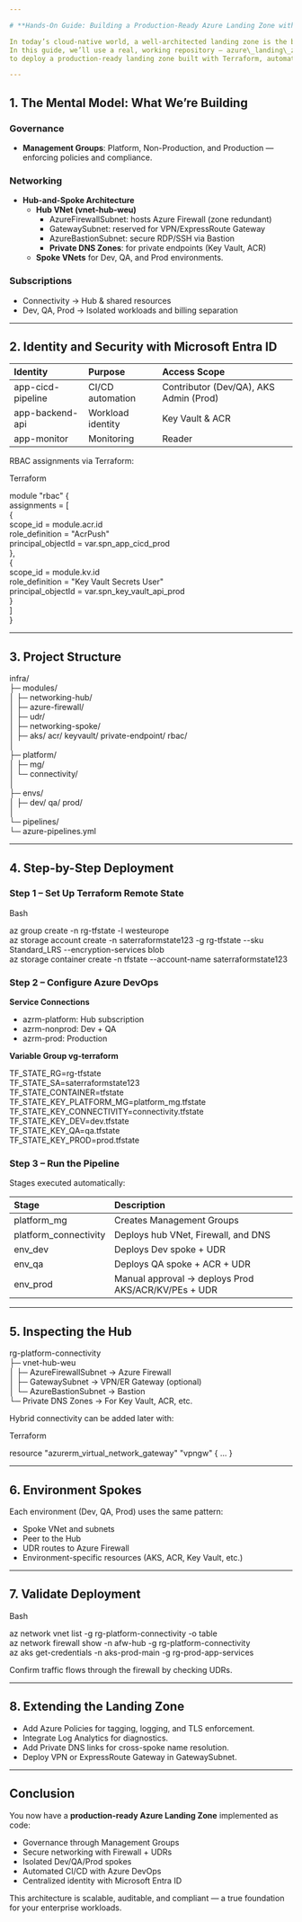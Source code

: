 ```yaml
---

# **Hands-On Guide: Building a Production-Ready Azure Landing Zone with Terraform and Entra ID**

In today’s cloud-native world, a well-architected landing zone is the bedrock of a secure, scalable, and well-governed Azure environment.  
In this guide, we’ll use a real, working repository — azure\_landing\_zone\_project —  
to deploy a production-ready landing zone built with Terraform, automated through Azure DevOps, and governed by Microsoft Entra ID.

---
```


## **1\. The Mental Model: What We’re Building**

### **Governance**

* **Management Groups**: Platform, Non-Production, and Production — enforcing policies and compliance.

### **Networking**

* **Hub-and-Spoke Architecture**  
  * **Hub VNet (vnet-hub-weu)**  
    * AzureFirewallSubnet: hosts Azure Firewall (zone redundant)  
    * GatewaySubnet: reserved for VPN/ExpressRoute Gateway  
    * AzureBastionSubnet: secure RDP/SSH via Bastion  
    * **Private DNS Zones**: for private endpoints (Key Vault, ACR)  
  * **Spoke VNets** for Dev, QA, and Prod environments.

### **Subscriptions**

* Connectivity → Hub & shared resources  
* Dev, QA, Prod → Isolated workloads and billing separation

---

## **2\. Identity and Security with Microsoft Entra ID**

| Identity | Purpose | Access Scope |
| :---- | :---- | :---- |
| app-cicd-pipeline | CI/CD automation | Contributor (Dev/QA), AKS Admin (Prod) |
| app-backend-api | Workload identity | Key Vault & ACR |
| app-monitor | Monitoring | Reader |

RBAC assignments via Terraform:

Terraform

module "rbac" {  
  assignments \= \[  
    {  
      scope\_id           \= module.acr.id  
      role\_definition    \= "AcrPush"  
      principal\_objectId \= var.spn\_app\_cicd\_prod  
    },  
    {  
      scope\_id           \= module.kv.id  
      role\_definition    \= "Key Vault Secrets User"  
      principal\_objectId \= var.spn\_key\_vault\_api\_prod  
    }  
  \]  
}

---

## **3\. Project Structure**

infra/  
├─ modules/  
│  ├─ networking-hub/  
│  ├─ azure-firewall/  
│  ├─ udr/  
│  ├─ networking-spoke/  
│  ├─ aks/ acr/ keyvault/ private-endpoint/ rbac/  
│  
├─ platform/  
│  ├─ mg/  
│  └─ connectivity/  
│  
├─ envs/  
│  ├─ dev/ qa/ prod/  
│  
└─ pipelines/  
   └─ azure-pipelines.yml

---

## **4\. Step-by-Step Deployment**

### **Step 1 – Set Up Terraform Remote State**

Bash

az group create \-n rg-tfstate \-l westeurope  
az storage account create \-n saterraformstate123 \-g rg-tfstate   \--sku Standard\_LRS \--encryption-services blob  
az storage container create \-n tfstate \--account-name saterraformstate123

### **Step 2 – Configure Azure DevOps**

**Service Connections**

* azrm-platform: Hub subscription  
* azrm-nonprod: Dev \+ QA  
* azrm-prod: Production

**Variable Group vg-terraform**

TF\_STATE\_RG=rg-tfstate  
TF\_STATE\_SA=saterraformstate123  
TF\_STATE\_CONTAINER=tfstate  
TF\_STATE\_KEY\_PLATFORM\_MG=platform\_mg.tfstate  
TF\_STATE\_KEY\_CONNECTIVITY=connectivity.tfstate  
TF\_STATE\_KEY\_DEV=dev.tfstate  
TF\_STATE\_KEY\_QA=qa.tfstate  
TF\_STATE\_KEY\_PROD=prod.tfstate

### **Step 3 – Run the Pipeline**

Stages executed automatically:

| Stage | Description |
| :---- | :---- |
| platform\_mg | Creates Management Groups |
| platform\_connectivity | Deploys hub VNet, Firewall, and DNS |
| env\_dev | Deploys Dev spoke \+ UDR |
| env\_qa | Deploys QA spoke \+ ACR \+ UDR |
| env\_prod | Manual approval → deploys Prod AKS/ACR/KV/PEs \+ UDR |

---

## **5\. Inspecting the Hub**

rg-platform-connectivity  
 ├─ vnet-hub-weu  
 │   ├─ AzureFirewallSubnet  → Azure Firewall  
 │   ├─ GatewaySubnet        → VPN/ER Gateway (optional)  
 │   └─ AzureBastionSubnet   → Bastion  
 └─ Private DNS Zones        → For Key Vault, ACR, etc.

Hybrid connectivity can be added later with:

Terraform

resource "azurerm\_virtual\_network\_gateway" "vpngw" { ... }

---

## **6\. Environment Spokes**

Each environment (Dev, QA, Prod) uses the same pattern:

* Spoke VNet and subnets  
* Peer to the Hub  
* UDR routes to Azure Firewall  
* Environment-specific resources (AKS, ACR, Key Vault, etc.)

---

## **7\. Validate Deployment**

Bash

az network vnet list \-g rg-platform-connectivity \-o table  
az network firewall show \-n afw-hub \-g rg-platform-connectivity  
az aks get-credentials \-n aks-prod-main \-g rg-prod-app-services

Confirm traffic flows through the firewall by checking UDRs.

---

## **8\. Extending the Landing Zone**

* Add Azure Policies for tagging, logging, and TLS enforcement.  
* Integrate Log Analytics for diagnostics.  
* Add Private DNS links for cross-spoke name resolution.  
* Deploy VPN or ExpressRoute Gateway in GatewaySubnet.

---

## **Conclusion**

You now have a **production-ready Azure Landing Zone** implemented as code:

* Governance through Management Groups  
* Secure networking with Firewall \+ UDRs  
* Isolated Dev/QA/Prod spokes  
* Automated CI/CD with Azure DevOps  
* Centralized identity with Microsoft Entra ID

This architecture is scalable, auditable, and compliant — a true foundation for your enterprise workloads.